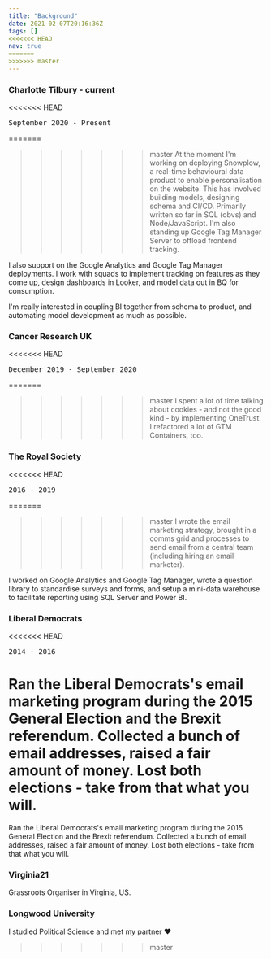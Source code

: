 ```yaml
---
title: "Background"
date: 2021-02-07T20:16:36Z
tags: []
<<<<<<< HEAD
nav: true
=======
>>>>>>> master
---
```


### Charlotte Tilbury - current

<<<<<<< HEAD
<pre>September 2020 - Present</pre>

=======
>>>>>>> master
At the moment I'm working on deploying Snowplow, a real-time behavioural data product to enable personalisation on the website. This has involved building models, designing schema and CI/CD. Primarily written so far in SQL (obvs) and Node/JavaScript. I'm also standing up Google Tag Manager Server to offload frontend tracking.

I also support on the Google Analytics and Google Tag Manager deployments. I work with squads to implement tracking on features as they come up, design dashboards in Looker, and model data out in BQ for consumption.

I'm really interested in coupling BI together from schema to product, and automating model development as much as possible.

### Cancer Research UK

<<<<<<< HEAD
<pre>December 2019 - September 2020</pre>

=======
>>>>>>> master
I spent a lot of time talking about cookies - and not the good kind - by implementing OneTrust. I refactored a lot of GTM Containers, too.

### The Royal Society

<<<<<<< HEAD
<pre>2016 - 2019</pre>

=======
>>>>>>> master
I wrote the email marketing strategy, brought in a comms grid and processes to send email from a central team (including hiring an email marketer).

I worked on Google Analytics and Google Tag Manager, wrote a question library to standardise surveys and forms, and setup a mini-data warehouse to facilitate reporting using SQL Server and Power BI.

### Liberal Democrats

<<<<<<< HEAD
<pre>2014 - 2016</pre>

Ran the Liberal Democrats's email marketing program during the 2015 General Election and the Brexit referendum. Collected a bunch of email addresses, raised a fair amount of money. Lost both elections - take from that what you will.
=======
Ran the Liberal Democrats's email marketing program during the 2015 General Election and the Brexit referendum. Collected a bunch of email addresses, raised a fair amount of money. Lost both elections - take from that what you will.

### Virginia21

Grassroots Organiser in Virginia, US.

### Longwood University

I studied Political Science and met my partner ❤️
>>>>>>> master
